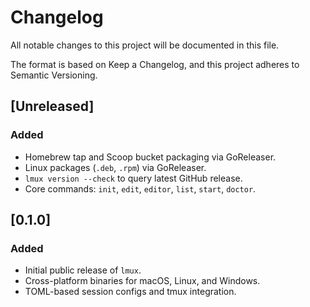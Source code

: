 # Changelog

All notable changes to this project will be documented in this file.

The format is based on Keep a Changelog, and this project adheres to Semantic Versioning.

## [Unreleased]

### Added

- Homebrew tap and Scoop bucket packaging via GoReleaser.
- Linux packages (`.deb`, `.rpm`) via GoReleaser.
- `lmux version --check` to query latest GitHub release.
- Core commands: `init`, `edit`, `editor`, `list`, `start`, `doctor`.

## [0.1.0]

### Added

- Initial public release of `lmux`.
- Cross-platform binaries for macOS, Linux, and Windows.
- TOML-based session configs and tmux integration.
